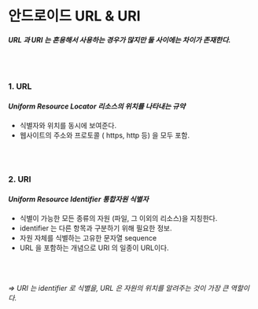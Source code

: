 # 안드로이드 URL & URI
#### *URL 과 URI 는 혼용해서 사용하는 경우가 많지만 둘 사이에는 차이가 존재한다.*
<br><br>

### **1. URL**
#### *Uniform Resource Locator 리소스의 위치를 나타내는 규약*
* 식별자와 위치를 동시에 보여준다. 
* 웹사이트의 주소와 프로토콜 ( https, http 등) 을 모두 포함.

<br><br>

### **2. URI**
#### *Uniform Resource Identifier 통합자원 식별자*
* 식별이 가능한 모든 종류의 자원 (파일, 그 이외의 리소스)을 지칭한다.
* identifier 는 다른 항목과 구분하기 위해 필요한 정보.
* 자원 자체를 식별하는 고유한 문자열 sequence
* URL 을 포함하는 개념으로 URI 의 일종이 URL이다.

<br><br>

*⇒ URI 는 identifier 로 식별을, URL 은 자원의 위치를 알려주는 것이 가장 큰 역할이다.*
